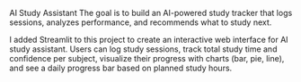 AI Study Assistant
The goal is to build an AI-powered study tracker that logs sessions,
analyzes performance, and recommends what to study next.

I added Streamlit to this project to create an interactive web interface for AI study assistant. Users can log study sessions, track total study time and confidence per subject, visualize their progress with charts (bar, pie, line), and see a daily progress bar based on planned study hours.
